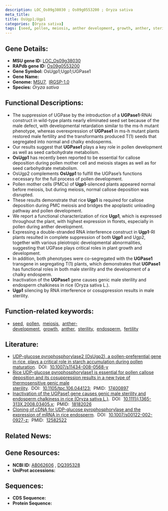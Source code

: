 ```yaml
---
description: LOC_Os09g38030 ; Os09g0553200 ; Oryza sativa
meta_title:
title: OsUgp1;Ugp1
categories: [Oryza sativa]
tags: [seed, pollen, meiosis, anther development, growth, anther, sterility, endosperm, fertility]
---
```


## Gene Details:
- **MSU gene ID:** [LOC_Os09g38030](http://rice.uga.edu/cgi-bin/ORF_infopage.cgi?orf=LOC_Os09g38030)  
- **RAPdb gene ID:** [Os09g0553200](https://rapdb.dna.affrc.go.jp/locus/?name=Os09g0553200)  
- **Gene Symbol:** OsUgp1;Ugp1;UGPase1
- **Gene Name:**
- **Genome:**  [MSU7](http://rice.uga.edu/),&nbsp;&nbsp;[IRGSP-1.0](https://rapdb.dna.affrc.go.jp/download/irgsp1.html)
- **Species:** *Oryza sativa*

## Functional Descriptions:
   - The suppression of UGPase by the introduction of a **UGPase1**-RNAi construct in wild-type plants nearly eliminated seed set because of the male defect, with developmental retardation similar to the ms-h mutant phenotype, whereas overexpression of **UGPase1** in ms-h mutant plants restored male fertility and the transformants produced T(1) seeds that segregated into normal and chalky endosperms.
   - Our results suggest that **UGPase1** plays a key role in pollen development as well as seed carbohydrate metabolism.
   - **OsUgp1** has recently been reported to be essential for callose deposition during pollen mother cell and meiosis stages as well as for seed carbohydrate metabolism.
   - OsUgp2 complements **OsUgp1** to fulfill the UGPase’s functions necessary for the full process of pollen development.
   - Pollen mother cells (PMCs) of **Ugp1**-silenced plants appeared normal before meiosis, but during meiosis, normal callose deposition was disrupted.
   - These results demonstrate that rice **Ugp1** is required for callose deposition during PMC meiosis and bridges the apoplastic unloading pathway and pollen development.
   - We report a functional characterization of rice **Ugp1**, which is expressed throughout the plant, with highest expression in florets, especially in pollen during anther development.
   - Expressing a double-stranded RNA interference construct in **Ugp1**-RI plants resulted in complete suppression of both **Ugp1** and Ugp2, together with various pleiotropic developmental abnormalities, suggesting that UGPase plays critical roles in plant growth and development.
   - In addition, both phenotypes were co-segregated with the **UGPase1** transgene in segregating T(1) plants, which demonstrates that **UGPase1** has functional roles in both male sterility and the development of a chalky endosperm.
   - Inactivation of the **UGPase1** gene causes genic male sterility and endosperm chalkiness in rice (Oryza sativa L.).
   - **Ugp1** silencing by RNA interference or cosuppression results in male sterility.

## Function-related keywords:
   - [seed](/tags/seed/),&nbsp;&nbsp;[pollen](/tags/pollen/),&nbsp;&nbsp;[meiosis](/tags/meiosis/),&nbsp;&nbsp;[anther-development](/tags/anther-development/),&nbsp;&nbsp;[growth](/tags/growth/),&nbsp;&nbsp;[anther](/tags/anther/),&nbsp;&nbsp;[sterility](/tags/sterility/),&nbsp;&nbsp;[endosperm](/tags/endosperm/),&nbsp;&nbsp;[fertility](/tags/fertility/)

## Literature:
   - [UDP-glucose pyrophosphorylase2 (OsUgp2), a pollen-preferential gene in rice, plays a critical role in starch accumulation during pollen maturation](https://www.doi.org/10.1007/s11434-008-0568-y).&nbsp;&nbsp;DOI:&nbsp;&nbsp;[10.1007/s11434-008-0568-y](https://www.doi.org/10.1007/s11434-008-0568-y)
   - [Rice UDP-glucose pyrophosphorylase1 is essential for pollen callose deposition and its cosuppression results in a new type of thermosensitive genic male sterility](https://www.doi.org/10.1105/tpc.106.044123).&nbsp;&nbsp;DOI:&nbsp;&nbsp;[10.1105/tpc.106.044123](https://www.doi.org/10.1105/tpc.106.044123);&nbsp;&nbsp;PMID:&nbsp;&nbsp;[17400897](https://pubmed.ncbi.nlm.nih.gov/17400897/)
   - [Inactivation of the UGPase1 gene causes genic male sterility and endosperm chalkiness in rice (Oryza sativa L.)](https://www.doi.org/10.1111/j.1365-313X.2008.03405.x).&nbsp;&nbsp;DOI:&nbsp;&nbsp;[10.1111/j.1365-313X.2008.03405.x](https://www.doi.org/10.1111/j.1365-313X.2008.03405.x);&nbsp;&nbsp;PMID:&nbsp;&nbsp;[18182026](https://pubmed.ncbi.nlm.nih.gov/18182026/)
   - [Cloning of cDNA for UDP-glucose pyrophosphorylase and the expression of mRNA in rice endosperm](https://www.doi.org/10.1007/s00122-002-0927-z).&nbsp;&nbsp;DOI:&nbsp;&nbsp;[10.1007/s00122-002-0927-z](https://www.doi.org/10.1007/s00122-002-0927-z);&nbsp;&nbsp;PMID:&nbsp;&nbsp;[12582522](https://pubmed.ncbi.nlm.nih.gov/12582522/)

## Related News:

## Gene Resources:
- **NCBI ID:**  [AB062606](http://www.ncbi.nlm.nih.gov/nuccore/AB062606)&nbsp;,&nbsp;[DQ395328](http://www.ncbi.nlm.nih.gov/nuccore/DQ395328)
- **UniProt accessions:** [](https://www.uniprot.org/uniprotkb//entry)

## Sequences:
- **CDS Sequence:**
- **Protein Sequence:**
